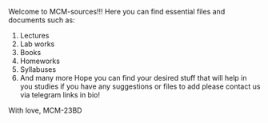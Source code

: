 Welcome to MCM-sources!!!
Here you can find essential files and documents such as:
1. Lectures 
2. Lab works
3. Books
4. Homeworks
5. Syllabuses
6. And many more
Hope you can find your desired stuff that will help in you studies
if you have any suggestions or files to add please contact us via telegram links in bio!

With love, MCM-23BD
